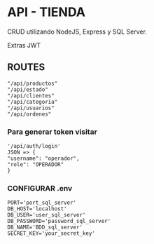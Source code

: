 # API - TIENDA
CRUD utilizando NodeJS, Express y SQL Server.

Extras JWT


## ROUTES ##
    "/api/productos"
    "/api/estado"
    "/api/clientes"
    "/api/categoria"
    "/api/usuarios"
    "/api/ordenes"

### Para generar token visitar ###
    '/api/auth/login' 
    JSON => {
    "username": "operador",
    "role": "OPERADOR"
    }


### CONFIGURAR .env ###
    PORT='port_sql_server'
    DB_HOST='localhost'
    DB_USER='user_sql_server'
    DB_PASSWORD='password_sql_server'
    DB_NAME='BDD_sql_server'
    SECRET_KEY='your_secret_key'



